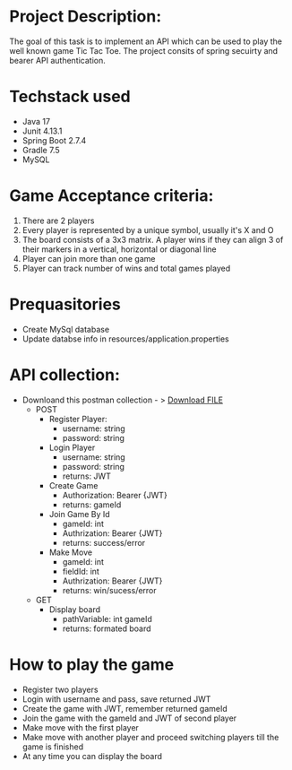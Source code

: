 # Project Description: 
The goal of this task is to implement an API which can be used to play the well known game Tic Tac Toe.
The project consits of spring secuirty and bearer API authentication.

# Techstack used
- Java 17
- Junit 4.13.1
- Spring Boot 2.7.4
- Gradle 7.5
- MySQL

# Game Acceptance criteria:
1. There are 2 players
2. Every player is represented by a unique symbol, usually it's X and O
3. The board consists of a 3x3 matrix. A player wins if they can align 3 of their markers in a vertical, horizontal or diagonal line
4. Player can join more than one game
5. Player can track number of wins and total games played

# Prequasitories
- Create MySql database
- Update databse info in resources/application.properties

 # API collection: 
- Downloand this postman collection - > <a id="raw-url" href="https://raw.githubusercontent.com/duckiedot/Spring-Api-Tic-Tac-Toe/blob/master/tictactoe.postman_collection.json">Download FILE</a>
  - POST
    - Register Player: 
      - username: string
      - password: string
    - Login Player
      - username: string
      - password: string
      - returns: JWT
    - Create Game
      - Authorization: Bearer {JWT}
      - returns: gameId
    - Join Game By Id
      - gameId: int
      - Authrization: Bearer {JWT}
      - returns: success/error
    - Make Move 
      - gameId: int
      - fieldId: int
      - Authrization: Bearer {JWT}
      - returns: win/sucess/error
  - GET
    - Display board
      - pathVariable: int gameId
      - returns: formated board

# How to play the game
- Register two players
- Login with username and pass, save returned JWT
- Create the game with JWT, remember returned gameId
- Join the game with the gameId and JWT of second player
- Make move with the first player
- Make move with another player and proceed switching players till the game is finished
- At any time you can display the board
